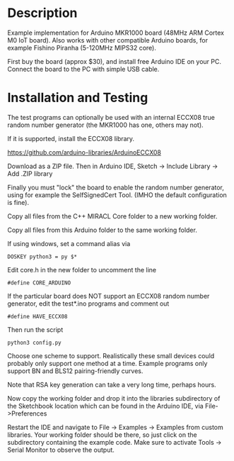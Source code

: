 # Description

Example implementation for Arduino MKR1000 board (48MHz ARM Cortex M0 IoT 
board). Also works with other compatible Arduino boards, for example Fishino
Piranha (5-120MHz MIPS32 core).

First buy the board (approx $30), and install free Arduino IDE on your PC.
Connect the board to the PC with simple USB cable.

# Installation and Testing

The test programs can optionally be used with an internal ECCX08 true random 
number generator (the MKR1000 has one, others may not). 

If it is supported, install the ECCX08 library.

https://github.com/arduino-libraries/ArduinoECCX08

Download as a ZIP file. Then in Arduino IDE, Sketch &rightarrow; Include Library &rightarrow; Add .ZIP library

Finally you must "lock" the board to enable the random number generator, 
using for example the SelfSignedCert Tool. (IMHO the default configuration is 
fine).


Copy all files from the C++ MIRACL Core folder to a new working folder.

Copy all files from this Arduino folder to the same working folder.

If using windows, set a command alias via

    DOSKEY python3 = py $*

Edit core.h in the new folder to uncomment the line

    #define CORE_ARDUINO

If the particular board does NOT support an ECCX08 random number generator, 
edit the test*.ino programs and comment out

    #define HAVE_ECCX08

Then run the script

    python3 config.py

Choose one scheme to support. Realistically these small devices could probably 
only support one method at a time. Example programs only support BN and BLS12
pairing-friendly curves.

Note that RSA key generation can take a very long time, perhaps hours.

Now copy the working folder and drop it into the libraries subdirectory of the 
Sketchbook location which can be found in the Arduino IDE, via File->Preferences

Restart the IDE and navigate to File &rightarrow; Examples &rightarrow; Examples from custom libraries.
Your working folder should be there, so just click on the subdirectory 
containing the example code. Make sure to activate Tools &rightarrow; Serial Monitor to 
observe the output.


